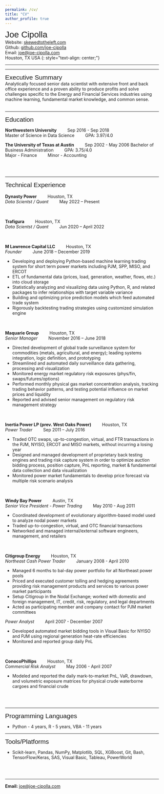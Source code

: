 ```yaml
---
permalink: /cv/
title: "CV"
author_profile: true
---
```


<span style="font-family:sans-serif; font-size:2em;">Joe Cipolla </span> <br />
Website: [skewedtotheleft.com](https://skewedtotheleft.com ) <br />
Github: [github.com/joe-cipolla](https://github.com/joe-cipolla) <br />
Email: joe@joe-cipolla.com <br />
Houston, TX USA
{: style="text-align: center;"}
- - - -
- - - -

<span style="font-family:sans-serif; font-size:1.5em;">Executive Summary</span> <br />
Analytically focused senior data scientist with extensive front and back office experience and a proven
ability to produce profits and solve challenges specific to the Energy and Financial Services
industries using machine learning, fundamental market knowledge, and common sense.
<br/><br/>


- - - -
<span style="font-family:sans-serif; font-size:1.5em;">Education</span>

**Northwestern University** &nbsp;&nbsp;&nbsp;&nbsp;&nbsp;&nbsp;&nbsp; Sep 2016 - Sep 2018 <br />
Master of Science in Data Science &nbsp;&nbsp;&nbsp;&nbsp;&nbsp;&nbsp;&nbsp; GPA: 3.97/4.0

**The University of Texas at Austin** &nbsp;&nbsp;&nbsp;&nbsp;&nbsp;&nbsp;&nbsp; Sep 2002 - May 2006
Bachelor of Business Administration &nbsp;&nbsp;&nbsp;&nbsp;&nbsp;&nbsp;&nbsp; GPA: 3.75/4.0 <br />
Major - Finance &nbsp;&nbsp;&nbsp;&nbsp;&nbsp;&nbsp;&nbsp; Minor - Accounting

<br/><br/>
- - - -
<span style="font-family:sans-serif; font-size:1.5em;">Technical Experience</span>
<br/><br/>
**Dynasty Power** &nbsp;&nbsp;&nbsp;&nbsp;&nbsp;&nbsp;&nbsp; Houston, TX <br />
*Data Scientst / Quant* &nbsp;&nbsp;&nbsp;&nbsp;&nbsp;&nbsp;&nbsp; May 2022 – Present

<br/><br/>
**Trafigura** &nbsp;&nbsp;&nbsp;&nbsp;&nbsp;&nbsp;&nbsp; Houston, TX <br />
*Data Scientst / Quant* &nbsp;&nbsp;&nbsp;&nbsp;&nbsp;&nbsp;&nbsp; Jun 2020 – April 2022

<br/><br/>
**M Lawrence Capital LLC** &nbsp;&nbsp;&nbsp;&nbsp;&nbsp;&nbsp;&nbsp; Houston, TX <br />
*Founder* &nbsp;&nbsp;&nbsp;&nbsp;&nbsp;&nbsp;&nbsp; June 2018 – December 2019
*	Developing and deploying Python-based machine learning trading system for short term power markets
  including PJM, SPP, MISO, and ERCOT
*	ETL of fundamental data (prices, load, generation, weather, flows, etc.) into cloud storage
*	Statistically analyzing and visualizing data using Python, R, and related packages to infer
  relationships with target variable variance
*	Building and optimizing price prediction models which feed automated trade system
*	Rigorously backtesting trading strategies using customized simulation engine

<br/><br/>
**Maquarie Group** &nbsp;&nbsp;&nbsp;&nbsp;&nbsp;&nbsp;&nbsp; Houston, TX <br />
*Senior Manager* &nbsp;&nbsp;&nbsp;&nbsp;&nbsp;&nbsp;&nbsp; November 2016 – June 2018
*	Directed development of global trade surveillance system for commodities (metals, agricultural,
  and energy); leading systems integration, logic definition, and prototyping
* Streamlined and automated daily surveillance data gathering, processing and visualization
* Monitored energy market regulatory risk exposures (phys/fin, swaps/futures/options)
* Performed monthly physical gas market concentration analysis, tracking trading behavior patterns,
  and testing potential influence on market prices and liquidity
* Reported and advised senior management on regulatory risk management strategy

<br/><br/>
**Inertia Power LP (prev. West Oaks Power)** &nbsp;&nbsp;&nbsp;&nbsp;&nbsp;&nbsp;&nbsp; Houston, TX <br />
*Power Trader* &nbsp;&nbsp;&nbsp;&nbsp;&nbsp;&nbsp;&nbsp; Sep 2011 – July 2016
* Traded OTC swaps, up-to-congestion, virtual, and FTR transactions in the PJM, NYISO, ERCOT and
  MISO markets, without incurring a losing year
* Designed and managed development of proprietary back testing engines and trading risk capture
  system in order to optimize auction bidding process, position capture, PnL reporting, market
  & fundamental data collection and data visualization
* Monitored power market fundamentals to develop price forecast via multiple risk scenario analysis

<br/><br/>
**Windy Bay Power** &nbsp;&nbsp;&nbsp;&nbsp;&nbsp;&nbsp;&nbsp; Austin, TX <br />
*Senior Vice President - Power Trading* &nbsp;&nbsp;&nbsp;&nbsp;&nbsp;&nbsp;&nbsp; May 2010 - Aug 2011
*	Coordinated development of evolutionary algorithm-based model used to analyze nodal power markets
*	Traded up-to-congestion, virtual, and OTC financial transactions
*	Networked and managed internal/external software engineers, management, and retailers

<br/><br/>
**Citigroup Energy** &nbsp;&nbsp;&nbsp;&nbsp;&nbsp;&nbsp;&nbsp; Houston, TX <br />
*Northeast Cash Power Trader* &nbsp;&nbsp;&nbsp;&nbsp;&nbsp;&nbsp;&nbsp; January 2008 - April 2010
* Managed 6 months to bal-day power portfolio for all Northeast power pools
* Priced and executed customer tolling and hedging agreements providing risk management
  products and services to various power market participants
* Setup Citigroup in the Nodal Exchange; worked with domestic and foreign management, IT,
  credit, risk, regulatory, and legal departments
* Acted as participating member and company contact for PJM market committees

*Power Analyst* &nbsp;&nbsp;&nbsp;&nbsp;&nbsp;&nbsp;&nbsp; April 2007 - December 2007
* Developed automated market bidding tools in Visual Basic for NYISO and PJM using regional
  generation heat-rate efficiencies
* Monitored and reported group daily PnL

<br/><br/>
**ConocoPhillips** &nbsp;&nbsp;&nbsp;&nbsp;&nbsp;&nbsp;&nbsp; Houston, TX <br />
*Commercial Risk Analyst* &nbsp;&nbsp;&nbsp;&nbsp;&nbsp;&nbsp;&nbsp;  May 2006 - April 2007
*	Modeled and reported the daily mark-to-market PnL, VaR, drawdown, and volumetric exposure
  matrices for physical crude waterborne cargoes and financial crude

<br/><br/>
- - - -
<span style="font-family:sans-serif; font-size:1.5em;">Programming Languages</span>
* Python - 4 years, R - 5 years, VBA - 11 years

- - - -
<span style="font-family:sans-serif; font-size:1.5em;">Tools/Platforms</span>
* Scikit-learn, Pandas, NumPy, Matplotlib, SQL, XGBoost, Git, Bash, TensorFlow/Keras, SAS, Visual Basic, Tableau, PowerWorld


<br/><br/>
- - - -
**Email:** joe@joe-cipolla.com
